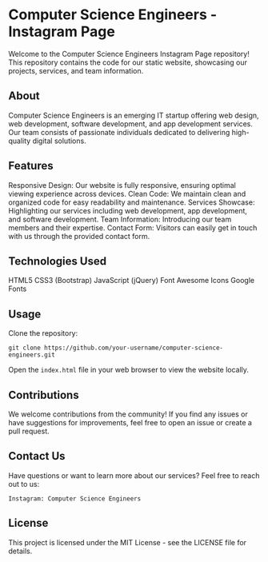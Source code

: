 # Computer Science Engineers - Instagram Page
Welcome to the Computer Science Engineers Instagram Page repository! This repository contains the code for our static website, showcasing our projects, services, and team information.

## About
Computer Science Engineers is an emerging IT startup offering web design, web development, software development, and app development services. Our team consists of passionate individuals dedicated to delivering high-quality digital solutions.

## Features
Responsive Design: Our website is fully responsive, ensuring optimal viewing experience across devices.
Clean Code: We maintain clean and organized code for easy readability and maintenance.
Services Showcase: Highlighting our services including web development, app development, and software development.
Team Information: Introducing our team members and their expertise.
Contact Form: Visitors can easily get in touch with us through the provided contact form.

## Technologies Used
HTML5
CSS3 (Bootstrap)
JavaScript (jQuery)
Font Awesome Icons
Google Fonts

## Usage
Clone the repository:

`git clone https://github.com/your-username/computer-science-engineers.git`

Open the `index.html` file in your web browser to view the website locally.

## Contributions
We welcome contributions from the community! If you find any issues or have suggestions for improvements, feel free to open an issue or create a pull request.

## Contact Us
Have questions or want to learn more about our services? Feel free to reach out to us:

`Instagram: Computer Science Engineers`


## License
This project is licensed under the MIT License - see the LICENSE file for details.
